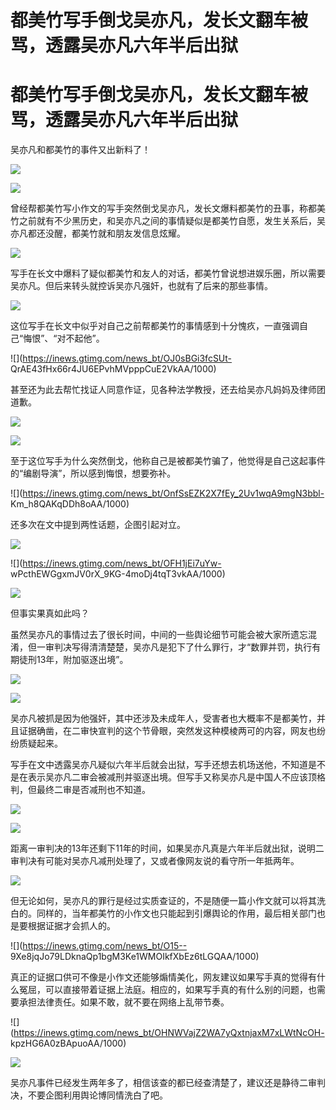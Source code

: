 # 都美竹写手倒戈吴亦凡，发长文翻车被骂，透露吴亦凡六年半后出狱

# 都美竹写手倒戈吴亦凡，发长文翻车被骂，透露吴亦凡六年半后出狱

吴亦凡和都美竹的事件又出新料了！

![](https://inews.gtimg.com/news_bt/Ov7lo4weTV6IO7HmOqh9OGHRYmcdHIK0EQJxU4gA05NvIAA/1000)

![](https://inews.gtimg.com/news_bt/Oz183lHlicybcWLPGWvILsaPgkgMoGgwpmedpjHdXM5HAAA/1000)

曾经帮都美竹写小作文的写手突然倒戈吴亦凡，发长文爆料都美竹的丑事，称都美竹之前就有不少黑历史，和吴亦凡之间的事情疑似是都美竹自愿，发生关系后，吴亦凡都还没醒，都美竹就和朋友发信息炫耀。

![](https://inews.gtimg.com/news_bt/OgEWxzONO5ODT4N-jFMhvXeqmHvlvcyCxmP3AV3KOfccgAA/1000)

写手在长文中爆料了疑似都美竹和友人的对话，都美竹曾说想进娱乐圈，所以需要吴亦凡。但后来转头就控诉吴亦凡强奸，也就有了后来的那些事情。

![](https://inews.gtimg.com/news_bt/OaizGQlfwzce2JboALdrUi93jI7PTn18ohvqxgFPxUl9gAA/1000)

这位写手在长文中似乎对自己之前帮都美竹的事情感到十分愧疚，一直强调自己“悔恨”、“对不起他”。

![](https://inews.gtimg.com/news_bt/OJ0sBGi3fcSUt-
QrAE43fHx66r4JU6EPvhMVpppCuE2VkAA/1000)

甚至还为此去帮忙找证人同意作证，见各种法学教授，还去给吴亦凡妈妈及律师团道歉。

![](https://inews.gtimg.com/news_bt/OWezSMCwA5exQoTBCx0JeDd_0MctEiqMjcvT_9yNwoYBwAA/1000)

![](https://inews.gtimg.com/news_bt/O40wr2fxPZ02x71HPxy9NY3bP6wMsS_ooUwaiig7GBHNsAA/1000)

至于这位写手为什么突然倒戈，他称自己是被都美竹骗了，他觉得是自己这起事件的“编剧导演”，所以感到悔恨，想要弥补。

![](https://inews.gtimg.com/news_bt/OnfSsEZK2X7fEy_2Uv1wqA9mgN3bbl-
Km_h8QAKqDDh8oAA/1000)

还多次在文中提到两性话题，企图引起对立。

![](https://inews.gtimg.com/news_bt/OlgfF028Ny2MookL4tnYwO7ypIor0VxoesYtBHWI5_WpcAA/1000)

![](https://inews.gtimg.com/news_bt/OFH1jEi7uYw-
wPcthEWGgxmJV0rX_9KG-4moDj4tqT3vkAA/1000)

![](https://inews.gtimg.com/news_bt/OQ7R1oHzmwqYRFIOBIscczNzTIzays6SeBBf5ICluVDvUAA/1000)

但事实果真如此吗？

虽然吴亦凡的事情过去了很长时间，中间的一些舆论细节可能会被大家所遗忘混淆，但一审判决写得清清楚楚，吴亦凡是犯下了什么罪行，才“数罪并罚，执行有期徒刑13年，附加驱逐出境”。

![](https://inews.gtimg.com/news_bt/Op50YjHOUGIqz26X5vQvTVBU4RKVvErkjcsGgiUdJzHy8AA/1000)

![](https://inews.gtimg.com/news_bt/OVHNt8xdOP9g9k3nFZ7hSjXtcLCdEqr2OuhmdpFmjY3kwAA/1000)

吴亦凡被抓是因为他强奸，其中还涉及未成年人，受害者也大概率不是都美竹，并且证据确凿，在二审快宣判的这个节骨眼，突然发这种模棱两可的内容，网友也纷纷质疑起来。

写手在文中透露吴亦凡疑似六年半后就会出狱，写手还想去机场送他，不知道是不是在表示吴亦凡二审会被减刑并驱逐出境。但写手又称吴亦凡是中国人不应该顶格判，但最终二审是否减刑也不知道。

![](https://inews.gtimg.com/news_bt/O0quj0hsZUy3Dj4Mys6BGGgqjSOZz999U4pZq7IWhnJisAA/1000)

![](https://inews.gtimg.com/news_bt/O89z_sPSXIvMX_rq9-gupHTtIzJ6rBmv42ocgpAzrkt3wAA/1000)

距离一审判决的13年还剩下11年的时间，如果吴亦凡真是六年半后就出狱，说明二审判决有可能对吴亦凡减刑处理了，又或者像网友说的看守所一年抵两年。

![](https://inews.gtimg.com/news_bt/OlRmdi_ePDSkdQgoA1bTNojAu7IJdQfVI25YGzRSvNygMAA/1000)

但无论如何，吴亦凡的罪行是经过实质查证的，不是随便一篇小作文就可以将其洗白的。同样的，当年都美竹的小作文也只能起到引爆舆论的作用，最后相关部门也是要根据证据才会抓人的。

![](https://inews.gtimg.com/news_bt/O15--
9Xe8jqJo79LDknaQp1bgM3Ke1WMOIkfXbEz6tLGQAA/1000)

真正的证据口供可不像是小作文还能够煽情美化，网友建议如果写手真的觉得有什么冤屈，可以直接带着证据上法庭。相应的，如果写手真的有什么别的问题，也需要承担法律责任。如果不敢，就不要在网络上乱带节奏。

![](https://inews.gtimg.com/news_bt/OHNWVajZ2WA7yQxtnjaxM7xLWtNcOH-
kpzHG6A0zBApuoAA/1000)

![](https://inews.gtimg.com/news_bt/OHzLQlykyS2ngF_lbxR9i0xDSyOavg6PKN6sUaYRr3rFsAA/1000)

吴亦凡事件已经发生两年多了，相信该查的都已经查清楚了，建议还是静待二审判决，不要企图利用舆论博同情洗白了吧。

